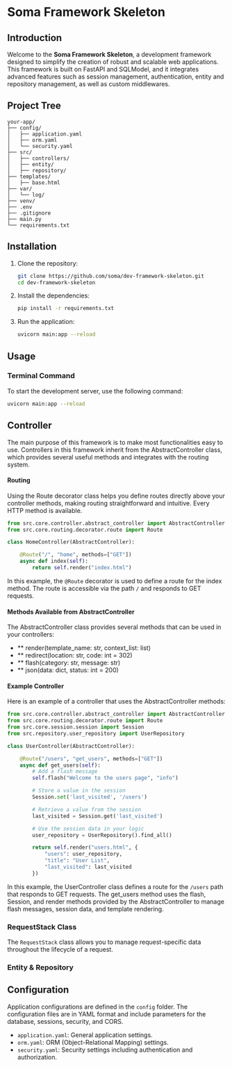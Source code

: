 # Soma Framework Skeleton

## Introduction

Welcome to the **Soma Framework Skeleton**, a development framework designed to simplify the creation of robust and scalable web applications. This framework is built on FastAPI and SQLModel, and it integrates advanced features such as session management, authentication, entity and repository management, as well as custom middlewares.

## Project Tree

```
your-app/
├── config/
│   ├── application.yaml
│   ├── orm.yaml
│   └── security.yaml
├── src/
│   ├── controllers/
│   ├── entity/
│   ├── repository/
├── templates/
│   ├── base.html
├── var/
│   └── log/
├── venv/
├── .env
├── .gitignore
├── main.py
└── requirements.txt
```

## Installation

1. Clone the repository:
    ```bash
    git clone https://github.com/soma/dev-framework-skeleton.git
    cd dev-framework-skeleton
    ```

2. Install the dependencies:
    ```bash
    pip install -r requirements.txt
    ```

3. Run the application:
    ```bash
    uvicorn main:app --reload
    ```

## Usage

### Terminal Command

To start the development server, use the following command:
```bash
uvicorn main:app --reload
```


## Controller

The main purpose of this framework is to make most functionalities easy to use. Controllers in this framework inherit from the AbstractController class, which provides several useful methods and integrates with the routing system.

#### Routing

Using the Route decorator class helps you define routes directly above your controller methods, making routing straightforward and intuitive. Every HTTP method is available.

```python
from src.core.controller.abstract_controller import AbstractController
from src.core.routing.decorator.route import Route

class HomeController(AbstractController):

    @Route("/", "home", methods=["GET"])
    async def index(self):
        return self.render("index.html")
```

In this example, the `@Route` decorator is used to define a route for the index method. The route is accessible via the path `/` and responds to GET requests.

#### Methods Available from AbstractController



The AbstractController class provides several methods that can be used in your controllers:

- ** render(template_name: str, context_list: list)
- ** redirect(location: str, code: int = 302)
- ** flash(category: str, message: str)
- ** json(data: dict, status: int = 200)

#### Example Controller

Here is an example of a controller that uses the AbstractController methods:

```python
from src.core.controller.abstract_controller import AbstractController
from src.core.routing.decorator.route import Route
from src.core.session.session import Session
from src.repository.user_repository import UserRepository

class UserController(AbstractController):

    @Route("/users", "get_users", methods=["GET"])
    async def get_users(self):
        # Add a flash message
        self.flash("Welcome to the users page", "info")

        # Store a value in the session
        Session.set('last_visited', '/users')

        # Retrieve a value from the session
        last_visited = Session.get('last_visited')

        # Use the session data in your logic
        user_repository = UserRepository().find_all()

        return self.render("users.html", {
            "users": user_repository,
            "title": "User List",
            "last_visited": last_visited
        })
```

In this example, the UserController class defines a route for the `/users` path that responds to GET requests. The get_users method uses the flash, Session, and render methods provided by the AbstractController to manage flash messages, session data, and template rendering.






### RequestStack Class

The `RequestStack` class allows you to manage request-specific data throughout the lifecycle of a request.



### Entity & Repository



## Configuration

Application configurations are defined in the `config` folder. The configuration files are in YAML format and include parameters for the database, sessions, security, and CORS.

- `application.yaml`: General application settings.
- `orm.yaml`: ORM (Object-Relational Mapping) settings.
- `security.yaml`: Security settings including authentication and authorization.